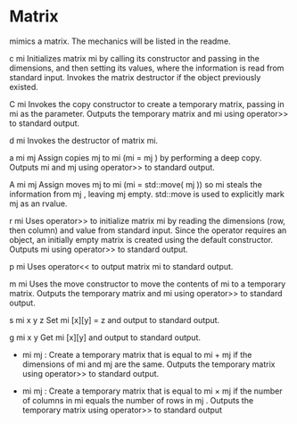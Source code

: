 # Matrix

mimics a matrix. The mechanics will be listed in the readme.


c mi Initializes matrix mi by calling its constructor and passing in the dimensions, and then setting its values, where the information is read from standard input. Invokes the matrix destructor if the object previously existed. 

C mi Invokes the copy constructor to create a temporary matrix, passing in mi as the parameter. Outputs the temporary matrix and mi using operator>> to standard output. 

d mi Invokes the destructor of matrix mi.

a mi mj Assign copies mj to mi (mi = mj ) by performing a deep copy. Outputs mi and mj using operator>> to standard output.

A mi mj Assign moves mj to mi (mi = std::move( mj )) so mi steals the information from mj , leaving mj empty. std::move is used to explicitly mark mj as an rvalue.

r mi Uses operator>> to initialize matrix mi by reading the dimensions (row, then column) and value from standard input. Since the operator requires an object, an initially empty matrix is created using the default constructor. Outputs mi using operator>> to standard output.

p mi Uses operator<< to output matrix mi to standard output.

m mi Uses the move constructor to move the contents of mi to a temporary matrix. Outputs the temporary matrix and mi using operator>> to standard output. 

s mi x y z Set mi [x][y] = z and output to standard output. 

g mi x y Get mi [x][y] and output to standard output.

+ mi mj : Create a temporary matrix that is equal to mi + mj if the dimensions of mi and mj are the same. Outputs the temporary matrix using operator>> to standard output.

* mi mj : Create a temporary matrix that is equal to mi × mj if the number of columns in mi equals the number of rows in mj . Outputs the temporary matrix using operator>> to standard output
